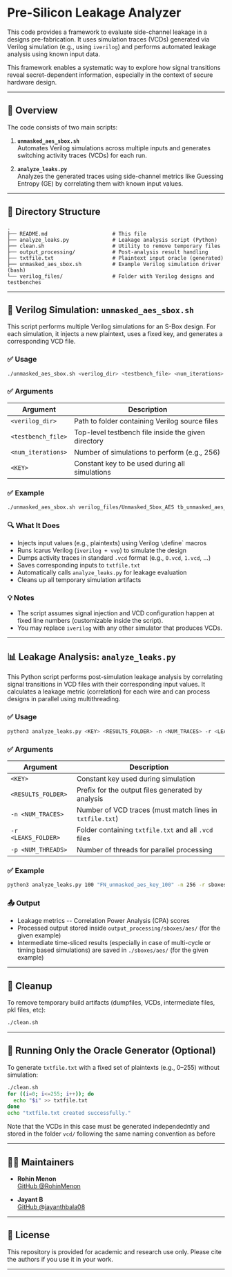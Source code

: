 # Pre-Silicon Leakage Analyzer

This code provides a framework to evaluate side-channel leakage in a designs pre-fabrication. It uses simulation traces (VCDs) generated via Verilog simulation (e.g., using `iverilog`) and performs automated leakage analysis using known input data.

This framework enables a systematic way to explore how signal transitions reveal secret-dependent information, especially in the context of secure hardware design.

---

## 🧩 Overview

The code consists of two main scripts:

1. **`unmasked_aes_sbox.sh`**  
   Automates Verilog simulations across multiple inputs and generates switching activity traces (VCDs) for each run.

2. **`analyze_leaks.py`**  
   Analyzes the generated traces using side-channel metrics like Guessing Entropy (GE) by correlating them with known input values.

---

## 📁 Directory Structure

```
.
├── README.md                     # This file
├── analyze_leaks.py              # Leakage analysis script (Python)
├── clean.sh                      # Utility to remove temporary files
├── output_processing/            # Post-analysis result handling
├── txtfile.txt                   # Plaintext input oracle (generated)
├── unmasked_aes_sbox.sh          # Example Verilog simulation driver (bash)
└── verilog_files/                # Folder with Verilog designs and testbenches
```

---

## 🧪 Verilog Simulation: `unmasked_aes_sbox.sh`

This script performs multiple Verilog simulations for an S-Box design. For each simulation, it injects a new plaintext, uses a fixed key, and generates a corresponding VCD file.

### ✅ Usage

```bash
./unmasked_aes_sbox.sh <verilog_dir> <testbench_file> <num_iterations> <KEY>
```

### ✅ Arguments

| Argument           | Description                                                 |
|--------------------|-------------------------------------------------------------|
| `<verilog_dir>`    | Path to folder containing Verilog source files              |
| `<testbench_file>` | Top-level testbench file inside the given directory         |
| `<num_iterations>` | Number of simulations to perform (e.g., 256)                |
| `<KEY>`            | Constant key to be used during all simulations              |

### ✅ Example

```bash
./unmasked_aes_sbox.sh verilog_files/Unmasked_Sbox_AES tb_unmasked_aes_sbox.v 256 42
```

### 🔍 What It Does

- Injects input values (e.g., plaintexts) using Verilog `\`define` macros
- Runs Icarus Verilog (`iverilog + vvp`) to simulate the design
- Dumps activity traces in standard `.vcd` format (e.g., `0.vcd`, `1.vcd`, ...)
- Saves corresponding inputs to `txtfile.txt`
- Automatically calls `analyze_leaks.py` for leakage evaluation
- Cleans up all temporary simulation artifacts

### 💡 Notes

- The script assumes signal injection and VCD configuration happen at fixed line numbers (customizable inside the script).
- You may replace `iverilog` with any other simulator that produces VCDs.

---

## 📊 Leakage Analysis: `analyze_leaks.py`

This Python script performs post-simulation leakage analysis by correlating signal transitions in VCD files with their corresponding input values. It calculates a leakage metric (correlation) for each wire and can process designs in parallel using multithreading.

### ✅ Usage

```bash
python3 analyze_leaks.py <KEY> <RESULTS_FOLDER> -n <NUM_TRACES> -r <LEAKS_FOLDER> -p <NUM_THREADS>
```

### ✅ Arguments

| Argument             | Description                                              |
|----------------------|----------------------------------------------------------|
| `<KEY>`              | Constant key used during simulation                      |
| `<RESULTS_FOLDER>`   | Prefix for the output files generated by analysis        |
| `-n <NUM_TRACES>`    | Number of VCD traces (must match lines in `txtfile.txt`) |
| `-r <LEAKS_FOLDER>`  | Folder containing `txtfile.txt` and all `.vcd` files     |
| `-p <NUM_THREADS>`   | Number of threads for parallel processing                |

### ✅ Example

```bash
python3 analyze_leaks.py 100 "FN_unmasked_aes_key_100" -n 256 -r sboxes/aes -p 32
```

### 📤 Output

- Leakage metrics -- Correlation Power Analysis (CPA) scores
- Processed output stored inside `output_processing/sboxes/aes/` (for the given example)
- Intermediate time-sliced results (especially in case of multi-cycle or timing based simulations) are saved in `./sboxes/aes/` (for the given example)

---

## 🧼 Cleanup

To remove temporary build artifacts (dumpfiles, VCDs, intermediate files, pkl files, etc):

```bash
./clean.sh
```

---

## 🧪 Running Only the Oracle Generator (Optional)

To generate `txtfile.txt` with a fixed set of plaintexts (e.g., 0–255) without simulation:

```bash
./clean.sh
for ((i=0; i<=255; i++)); do
  echo "$i" >> txtfile.txt
done
echo "txtfile.txt created successfully."
```

Note that the VCDs in this case must be generated independedntly and stored in the folder `vcd/` following the same naming convention as before

---

## 🧑‍💻 Maintainers

- **Rohin Menon**  
  [GitHub @RohinMenon](https://github.com/RohinMenon)

- **Jayant B**  
  [GitHub @jayanthbala08](https://github.com/jayanthbala08)

---

## 📘 License

This repository is provided for academic and research use only. Please cite the authors if you use it in your work.

---